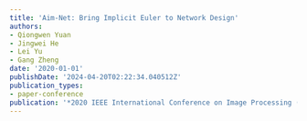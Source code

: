 ```yaml
---
title: 'Aim-Net: Bring Implicit Euler to Network Design'
authors:
- Qiongwen Yuan
- Jingwei He
- Lei Yu
- Gang Zheng
date: '2020-01-01'
publishDate: '2024-04-20T02:22:34.040512Z'
publication_types:
- paper-conference
publication: '*2020 IEEE International Conference on Image Processing (ICIP)*'
---
```

